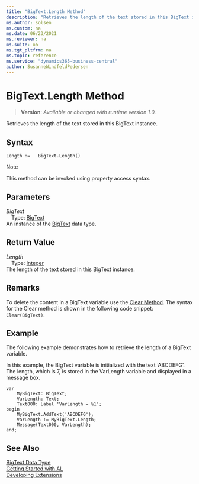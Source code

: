 ```yaml
---
title: "BigText.Length Method"
description: "Retrieves the length of the text stored in this BigText instance."
ms.author: solsen
ms.custom: na
ms.date: 06/23/2021
ms.reviewer: na
ms.suite: na
ms.tgt_pltfrm: na
ms.topic: reference
ms.service: "dynamics365-business-central"
author: SusanneWindfeldPedersen
---
```

[//]: # (START>DO_NOT_EDIT)
[//]: # (IMPORTANT:Do not edit any of the content between here and the END>DO_NOT_EDIT.)
[//]: # (Any modifications should be made in the .xml files in the ModernDev repo.)
# BigText.Length Method
> **Version**: _Available or changed with runtime version 1.0._

Retrieves the length of the text stored in this BigText instance.


## Syntax
```AL
Length :=   BigText.Length()
```
> [!NOTE]
> This method can be invoked using property access syntax.

## Parameters
*BigText*  
&emsp;Type: [BigText](bigtext-data-type.md)  
An instance of the [BigText](bigtext-data-type.md) data type.  

## Return Value
*Length*  
&emsp;Type: [Integer](../integer/integer-data-type.md)  
The length of the text stored in this BigText instance.


[//]: # (IMPORTANT: END>DO_NOT_EDIT)

## Remarks

To delete the content in a BigText variable use the [Clear Method](../../methods-auto/system/system-clear-joker-method.md). The syntax for the Clear method is shown in the following code snippet: `Clear(BigText)`.  
  
## Example

The following example demonstrates how to retrieve the length of a BigText variable.

In this example, the BigText variable is initialized with the text ‘ABCDEFG’. The length, which is 7, is stored in the VarLength variable and displayed in a message box.  
  
```al
var
    MyBigText: BigText;
    VarLength: Text;
    Text000: Label 'VarLength = %1';
begin
    MyBigText.AddText('ABCDEFG');  
    VarLength := MyBigText.Length;  
    Message(Text000, VarLength);  
end;
``` 
  
## See Also

[BigText Data Type](bigtext-data-type.md)  
[Getting Started with AL](../../devenv-get-started.md)  
[Developing Extensions](../../devenv-dev-overview.md)